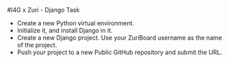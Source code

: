  #I4G x Zuri - Django Task
          
- Create a new Python virtual environment.
- Initialize it, and install Django in it.
- Create a new Django project. Use your ZuriBoard username as the name of the project.
- Push your project to a new Public GitHub repository and submit the URL.
